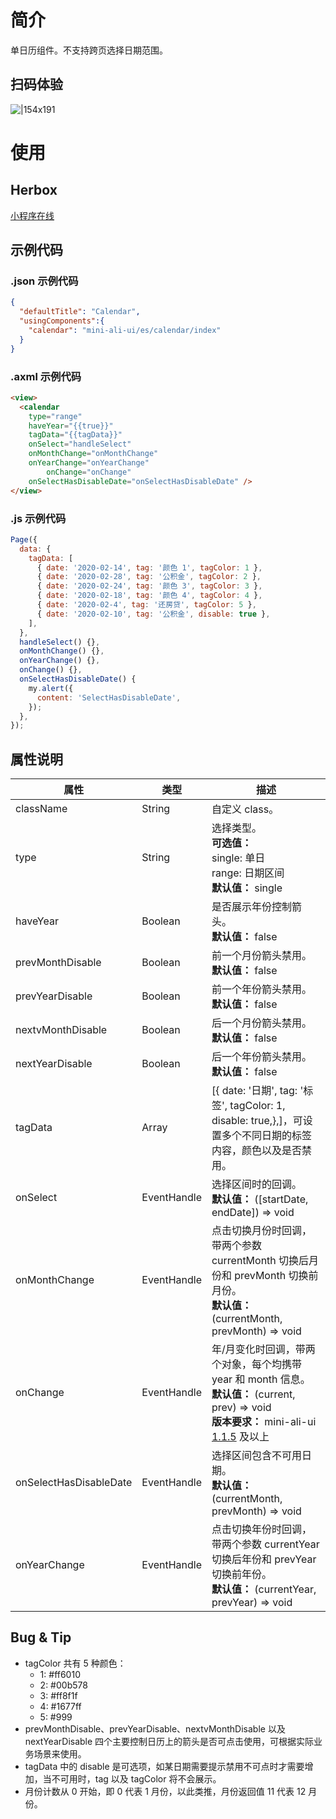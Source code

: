 
# 简介
单日历组件。不支持跨页选择日期范围。

## 扫码体验
![|154x191](https://mdn.alipayobjects.com/afts/img/A*QTU7SIUZWwkAAAAAAAAAAABkAa8wAA/original?bz=openpt_doc&t=p-804BKLyQGDJy97jUCirwAAAABkMK8AAAAA#align=left&display=inline&height=191&margin=%5Bobject%20Object%5D&originHeight=191&originWidth=154&status=done&style=none&width=154)

# 使用

## Herbox
[小程序在线](https://herbox-embed.alipay.com/s/doc-aliui-calendar?theme=light&previewZoom=75&chInfo=openhome-doc) 

## 示例代码

### .json 示例代码
```json
{
  "defaultTitle": "Calendar",
  "usingComponents":{
    "calendar": "mini-ali-ui/es/calendar/index"
  }
}
```

### .axml 示例代码
```html
<view>
  <calendar
    type="range"
    haveYear="{{true}}"
    tagData="{{tagData}}"
    onSelect="handleSelect"
    onMonthChange="onMonthChange"
    onYearChange="onYearChange"
		onChange="onChange"
    onSelectHasDisableDate="onSelectHasDisableDate" />
</view>
```

### .js 示例代码
```javascript
Page({
  data: {
    tagData: [
      { date: '2020-02-14', tag: '颜色 1', tagColor: 1 },
      { date: '2020-02-28', tag: '公积金', tagColor: 2 },
      { date: '2020-02-24', tag: '颜色 3', tagColor: 3 },
      { date: '2020-02-18', tag: '颜色 4', tagColor: 4 },
      { date: '2020-02-4', tag: '还房贷', tagColor: 5 },
      { date: '2020-02-10', tag: '公积金', disable: true },
    ],
  },
  handleSelect() {},
  onMonthChange() {},
  onYearChange() {},
  onChange() {},
  onSelectHasDisableDate() {
    my.alert({
      content: 'SelectHasDisableDate',
    });
  },
});
```

## 属性说明
| **属性** | **类型** | **描述** |
| --- | --- | --- |
| className | String | 自定义 class。 |
| type | String | 选择类型。<br />**可选值：** <br />single: 单日 <br />range: 日期区间<br />**默认值：** single |
| haveYear | Boolean | 是否展示年份控制箭头。<br />**默认值：** false |
| prevMonthDisable | Boolean | 前一个月份箭头禁用。<br />**默认值：** false |
| prevYearDisable | Boolean | 前一个年份箭头禁用。<br />**默认值：** false |
| nextvMonthDisable | Boolean | 后一个月份箭头禁用。<br />**默认值：** false |
| nextYearDisable | Boolean | 后一个年份箭头禁用。<br />**默认值：** false |
| tagData | Array | [{ date: '日期', tag: '标签', tagColor: 1, disable: true,},]，可设置多个不同日期的标签内容，颜色以及是否禁用。 |
| onSelect | EventHandle | 选择区间时的回调。<br />**默认值：** ([startDate, endDate]) => void |
| onMonthChange | EventHandle | 点击切换月份时回调，带两个参数 currentMonth 切换后月份和 prevMonth 切换前月份。<br />**默认值：** (currentMonth, prevMonth) => void |
| onChange | EventHandle | 年/月变化时回调，带两个对象，每个均携带 year 和 month 信息。<br />**默认值：** (current, prev) => void<br />**版本要求：** mini-ali-ui [1.1.5](https://www.npmjs.com/package/mini-ali-ui?activeTab=versions) 及以上 |
| onSelectHasDisableDate | EventHandle | 选择区间包含不可用日期。<br />**默认值：** (currentMonth, prevMonth) => void |
| onYearChange | EventHandle | 点击切换年份时回调，带两个参数 currentYear 切换后年份和 prevYear 切换前年份。<br />**默认值：** (currentYear, prevYear) => void |


## Bug & Tip

- tagColor 共有 5 种颜色：
   - 1: #ff6010
   - 2: #00b578
   - 3: #ff8f1f
   - 4: #1677ff
   - 5: #999
- prevMonthDisable、prevYearDisable、nextvMonthDisable 以及 nextYearDisable 四个主要控制日历上的箭头是否可点击使用，可根据实际业务场景来使用。
- tagData 中的 disable 是可选项，如某日期需要提示禁用不可点时才需要增加，当不可用时，tag 以及 tagColor 将不会展示。
- 月份计数从 0 开始，即 0 代表 1 月份，以此类推，月份返回值 11 代表 12 月份。
